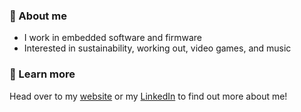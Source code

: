### :wave: About me
* I work in embedded software and firmware
* Interested in sustainability, working out, video games, and music

### :thought_balloon: Learn more
Head over to my [website](https://alexander-kang.github.io/) or my [LinkedIn](https://www.linkedin.com/in/akang/) to find out more about me!
